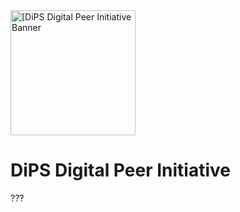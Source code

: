 <img src="https://github.com/DiPS-Digital-Peer-Initiative/.github/blob/master/images/logo.png" alt="[DiPS Digital Peer Initiative Banner" width="200">

# DiPS Digital Peer Initiative

???